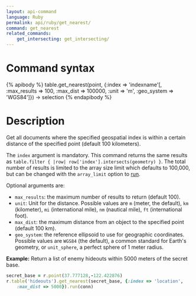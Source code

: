 ```yaml
---
layout: api-command
language: Ruby
permalink: api/ruby/get_nearest/
command: get_nearest
related_commands:
    get_intersecting: get_intersecting/
---
```


# Command syntax #

{% apibody %}
table.get_nearest(point, {:index => 'indexname'[, :max_results => 100, :max_dist => 100000, :unit => 'm', :geo_system => 'WGS84']}) &rarr; selection<array>
{% endapibody %}

# Description #

Get all documents where the specified geospatial index is within a certain distance of the specified point (default 100 kilometers).

The `index` argument is mandatory. This command returns the same results as `table.filter { |row| row['index'].intersects(geometry) }`. The total number of results is limited to the array size limit which defaults to 100,000, but can be changed with the `array_limit` option to [run](/api/ruby/run).

Optional arguments are:

* `max_results`: the maximum number of results to return (default 100).
* `unit`: Unit for the distance. Possible values are `m` (meter, the default), `km` (kilometer), `mi` (international mile), `nm` (nautical mile), `ft` (international foot).
* `max_dist`: the maximum distance from an object to the specified point (default 100 km).
* `geo_system`: the reference ellipsoid to use for geographic coordinates. Possible values are `WGS84` (the default), a common standard for Earth's geometry, or `unit_sphere`, a perfect sphere of 1 meter radius.

__Example:__ Return a list of enemy hideouts within 5000 meters of the secret base.

```rb
secret_base = r.point(37.777128,-122.422876)
r.table('hideouts').get_nearest(secret_base, {:index => 'location',
    :max_dist => 5000}).run(conn)
```
